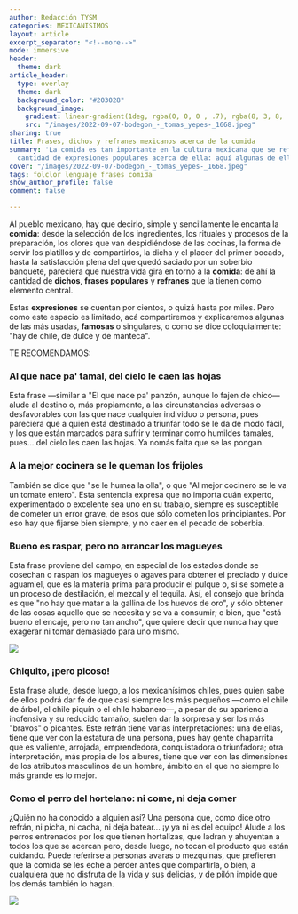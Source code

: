 ```yaml
---
author: Redacción TYSM
categories: MEXICANISIMOS
layout: article
excerpt_separator: "<!--more-->"
mode: immersive
header:
  theme: dark
article_header:
  type: overlay
  theme: dark
  background_color: "#203028"
  background_image:
    gradient: linear-gradient(1deg, rgba(0, 0, 0 , .7), rgba(8, 3, 8, .9))
    src: "/images/2022-09-07-bodegon_-_tomas_yepes-_1668.jpeg"
sharing: true
title: Frases, dichos y refranes mexicanos acerca de la comida
summary: 'La comida es tan importante en la cultura mexicana que se refleja en la
  cantidad de expresiones populares acerca de ella: aquí algunas de ellas'
cover: "/images/2022-09-07-bodegon_-_tomas_yepes-_1668.jpeg"
tags: folclor lenguaje frases comida
show_author_profile: false
comment: false

---
```

Al pueblo mexicano, hay que decirlo, simple y sencillamente le encanta la **comida**: desde la selección de los ingredientes, los rituales y procesos de la preparación, los olores que van despidiéndose de las cocinas, la forma de servir los platillos y de compartirlos, la dicha y el placer del primer bocado, hasta la satisfacción plena del que quedó saciado por un soberbio banquete, pareciera que nuestra vida gira en torno a la **comida**: de ahí la cantidad de **dichos**, **frases populares** y **refranes** que la tienen como elemento central.

Estas **expresiones** se cuentan por cientos, o quizá hasta por miles. Pero como este espacio es limitado, acá compartiremos y explicaremos algunas de las más usadas, **famosas** o singulares, o como se dice coloquialmente: "hay de chile, de dulce y de manteca".

TE RECOMENDAMOS:

### Al que nace pa' tamal, del cielo le caen las hojas

Esta frase —similar a "El que nace pa' panzón, aunque lo fajen de chico— alude al destino o, más propiamente, a las circunstancias adversas o desfavorables con las que nace cualquier individuo o persona, pues pareciera que a quien está destinado a triunfar todo se le da de modo fácil, y los que están marcados para sufrir y terminar como humildes tamales, pues… del cielo les caen las hojas. Ya nomás falta que se las pongan.

### A la mejor cocinera se le queman los frijoles

También se dice que "se le humea la olla", o que "Al mejor cocinero se le va un tomate entero". Esta sentencia expresa que no importa cuán experto, experimentado o excelente sea uno en su trabajo, siempre es susceptible de cometer un error grave, de esos que sólo cometen los principiantes. Por eso hay que fijarse bien siempre, y no caer en el pecado de soberbia.

### Bueno es raspar, pero no arrancar los magueyes

Esta frase proviene del campo, en especial de los estados donde se cosechan o raspan los magueyes o agaves para obtener el preciado y dulce aguamiel, que es la materia prima para producir el pulque o, si se somete a un proceso de destilación, el mezcal y el tequila. Así, el consejo que brinda es que "no hay que matar a la gallina de los huevos de oro", y sólo obtener de las cosas aquello que se necesita y se va a consumir; o bien, que "está bueno el encaje, pero no tan ancho", que quiere decir que nunca hay que exagerar ni tomar demasiado para uno mismo.

![](https://upload.wikimedia.org/wikipedia/commons/thumb/e/eb/%C2%A1Paisaje_agavero%2C_paisaje_entra%C3%B1able_de_una_bebida_mestiza%21.jpg/1024px-%C2%A1Paisaje_agavero%2C_paisaje_entra%C3%B1able_de_una_bebida_mestiza%21.jpg)

### Chiquito, ¡pero picoso!

Esta frase alude, desde luego, a los mexicanísimos chiles, pues quien sabe de ellos podrá dar fe de que casi siempre los más pequeños —como el chile de árbol, el chile piquín o el chile habanero—, a pesar de su apariencia inofensiva y su reducido tamaño, suelen dar la sorpresa y ser los más "bravos" o picantes. Este refrán tiene varias interpretaciones: una de ellas, tiene que ver con la estatura de una persona, pues hay gente chaparrita que es valiente, arrojada, emprendedora, conquistadora o triunfadora; otra interpretación, más propia de los albures, tiene que ver con las dimensiones de los atributos masculinos de un hombre, ámbito en el que no siempre lo más grande es lo mejor.

### Como el perro del hortelano: ni come, ni deja comer

¿Quién no ha conocido a alguien así? Una persona que, como dice otro refrán, ni picha, ni cacha, ni deja batear… ¡y ya ni es del equipo! Alude a los perros entrenados por los que tienen hortalizas, que ladran y ahuyentan a todos los que se acercan pero, desde luego, no tocan el producto que están cuidando. Puede referirse a personas avaras o mezquinas, que prefieren que la comida se les eche a perder antes que compartirla, o bien, a cualquiera que no disfruta de la vida y sus delicias, y de pilón impide que los demás también lo hagan. 

![](https://upload.wikimedia.org/wikipedia/commons/thumb/6/62/Fuegian_dog_%281863%29.jpg/1024px-Fuegian_dog_%281863%29.jpg)